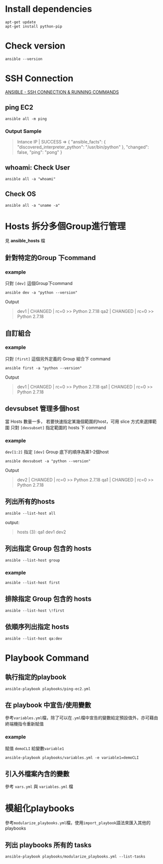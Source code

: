 # Install dependencies
```
apt-get update
apt-get install python-pip
```
# Check version
```
ansible --version
```

# SSH Connection
[ANSIBLE - SSH CONNECTION & RUNNING COMMANDS](https://www.bogotobogo.com/DevOps/Ansible/Ansible-SSH-Connection-Setup-Run-Command.php)

## ping EC2
```
ansible all -m ping
```
### Output Sample
> Intance IP | SUCCESS => {
>    "ansible_facts": {
>        "discovered_interpreter_python": "/usr/bin/python"
>    },
>    "changed": false,
>   "ping": "pong"
>}

## whoami: Check User
```
ansible all -a "whoami"
```
## Check OS
```
ansible all -a "uname -a"
```
# Hosts 拆分多個Group進行管理
見 **ansible_hosts** 檔
## 針對特定的Group 下command
### example
只對 `[dev]` 這個Group下command
```
ansible dev -a "python --version"
```
Output
>dev1 | CHANGED | rc=0 >>
>Python 2.7.18
>qa2 | CHANGED | rc=0 >>
>Python 2.7.18

## 自訂組合
### example
只對 `[first]` 這個另外定義的 Group 組合下 command
```
ansible first -a "python --version"
```
Output
>dev1 | CHANGED | rc=0 >>
>Python 2.7.18
>qa1 | CHANGED | rc=0 >>
>Python 2.7.18

## devsubset 管理多個host
當 Hosts 數量一多， 若要快速指定某幾個範圍的host，可用 slice 方式來選擇範圍
只對 `[devsubset]` 指定範圍的 hosts 下 command
### example
`dev[1:2]` 指定 `[dev]` Group 底下的順序為第1-2個host
```
ansible devsubset -a "python --version"
```
Output
>dev2 | CHANGED | rc=0 >>
>Python 2.7.18
>qa1 | CHANGED | rc=0 >>
>Python 2.7.18

## 列出所有的hosts
```
ansible --list-host all
```
output:
>hosts (3):
>    qa1
>    dev1
>    dev2

## 列出指定 Group 包含的 hosts
```
ansible --list-host group
```
### example
```
ansible --list-host first
```
## 排除指定 Group 包含的 hosts
```
ansible --list-host \!first
```
## 依順序列出指定  hosts
```
ansible --list-host qa:dev
```
# Playbook Command
## 執行指定的playbook
```
ansible-playbook playbooks/ping-ec2.yml
```
## 在 playbook 中宣告/使用變數
參考`variables.yml`檔，除了可以在`.yml`檔中宣告的變數給定預設值外，亦可藉由終端機指令重新賦值
### example
賦值 `demoCLI` 給變數`variable1`
```
ansible-playbook playbooks/variables.yml -e variable1=demoCLI
```
## 引入外檔案內含的變數
參考 `vars.yml` 與 `variables.yml` 檔

# 模組化playbooks
參考`modularize_playbooks.yml`檔，使用`import_playbook`語法來匯入其他的 playbooks
## 列出 playbooks 所有的 tasks
```
ansible-playbook playbooks/modularize_playbooks.yml --list-tasks
```
